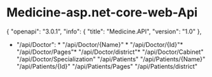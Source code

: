 # Medicine-asp.net-core-web-Api

{
  "openapi": "3.0.1",
  "info": {
    "title": "Medicine.API",
    "version": "1.0"
  },
* "/api/Doctor": *
"/api/Doctor/{Name}" *
    "/api/Doctor/{Id}"*
    "/api/Doctor/Pages"*
    "/api/Doctor/district"*
    "/api/Doctor/Cabinet"
    "/api/Doctor/Specialization"
    "/api/Patients"
    "/api/Patients/{Name}"
    "/api/Patients/{Id}"
    "/api/Patients/Pages"
    "/api/Patients/district"
